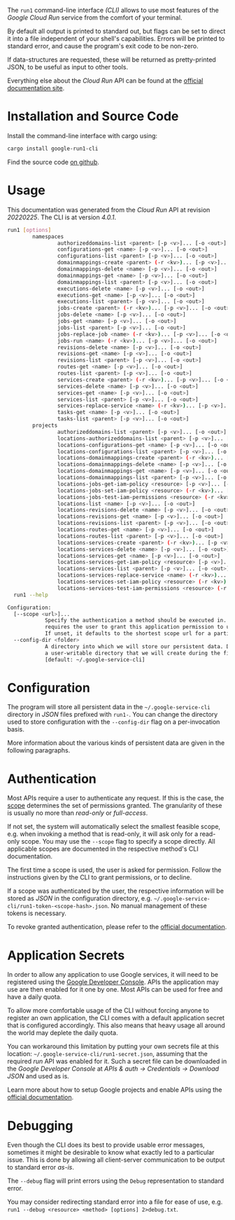 <!---
DO NOT EDIT !
This file was generated automatically from 'src/generator/templates/cli/README.md.mako'
DO NOT EDIT !
-->
The `run1` command-line interface *(CLI)* allows to use most features of the *Google Cloud Run* service from the comfort of your terminal.

By default all output is printed to standard out, but flags can be set to direct it into a file independent of your shell's
capabilities. Errors will be printed to standard error, and cause the program's exit code to be non-zero.

If data-structures are requested, these will be returned as pretty-printed JSON, to be useful as input to other tools.

Everything else about the *Cloud Run* API can be found at the
[official documentation site](https://cloud.google.com/run/).

# Installation and Source Code

Install the command-line interface with cargo using:

```bash
cargo install google-run1-cli
```

Find the source code [on github](https://github.com/Byron/google-apis-rs/tree/main/gen/run1-cli).

# Usage

This documentation was generated from the *Cloud Run* API at revision *20220225*. The CLI is at version *4.0.1*.

```bash
run1 [options]
        namespaces
                authorizeddomains-list <parent> [-p <v>]... [-o <out>]
                configurations-get <name> [-p <v>]... [-o <out>]
                configurations-list <parent> [-p <v>]... [-o <out>]
                domainmappings-create <parent> (-r <kv>)... [-p <v>]... [-o <out>]
                domainmappings-delete <name> [-p <v>]... [-o <out>]
                domainmappings-get <name> [-p <v>]... [-o <out>]
                domainmappings-list <parent> [-p <v>]... [-o <out>]
                executions-delete <name> [-p <v>]... [-o <out>]
                executions-get <name> [-p <v>]... [-o <out>]
                executions-list <parent> [-p <v>]... [-o <out>]
                jobs-create <parent> (-r <kv>)... [-p <v>]... [-o <out>]
                jobs-delete <name> [-p <v>]... [-o <out>]
                jobs-get <name> [-p <v>]... [-o <out>]
                jobs-list <parent> [-p <v>]... [-o <out>]
                jobs-replace-job <name> (-r <kv>)... [-p <v>]... [-o <out>]
                jobs-run <name> (-r <kv>)... [-p <v>]... [-o <out>]
                revisions-delete <name> [-p <v>]... [-o <out>]
                revisions-get <name> [-p <v>]... [-o <out>]
                revisions-list <parent> [-p <v>]... [-o <out>]
                routes-get <name> [-p <v>]... [-o <out>]
                routes-list <parent> [-p <v>]... [-o <out>]
                services-create <parent> (-r <kv>)... [-p <v>]... [-o <out>]
                services-delete <name> [-p <v>]... [-o <out>]
                services-get <name> [-p <v>]... [-o <out>]
                services-list <parent> [-p <v>]... [-o <out>]
                services-replace-service <name> (-r <kv>)... [-p <v>]... [-o <out>]
                tasks-get <name> [-p <v>]... [-o <out>]
                tasks-list <parent> [-p <v>]... [-o <out>]
        projects
                authorizeddomains-list <parent> [-p <v>]... [-o <out>]
                locations-authorizeddomains-list <parent> [-p <v>]... [-o <out>]
                locations-configurations-get <name> [-p <v>]... [-o <out>]
                locations-configurations-list <parent> [-p <v>]... [-o <out>]
                locations-domainmappings-create <parent> (-r <kv>)... [-p <v>]... [-o <out>]
                locations-domainmappings-delete <name> [-p <v>]... [-o <out>]
                locations-domainmappings-get <name> [-p <v>]... [-o <out>]
                locations-domainmappings-list <parent> [-p <v>]... [-o <out>]
                locations-jobs-get-iam-policy <resource> [-p <v>]... [-o <out>]
                locations-jobs-set-iam-policy <resource> (-r <kv>)... [-p <v>]... [-o <out>]
                locations-jobs-test-iam-permissions <resource> (-r <kv>)... [-p <v>]... [-o <out>]
                locations-list <name> [-p <v>]... [-o <out>]
                locations-revisions-delete <name> [-p <v>]... [-o <out>]
                locations-revisions-get <name> [-p <v>]... [-o <out>]
                locations-revisions-list <parent> [-p <v>]... [-o <out>]
                locations-routes-get <name> [-p <v>]... [-o <out>]
                locations-routes-list <parent> [-p <v>]... [-o <out>]
                locations-services-create <parent> (-r <kv>)... [-p <v>]... [-o <out>]
                locations-services-delete <name> [-p <v>]... [-o <out>]
                locations-services-get <name> [-p <v>]... [-o <out>]
                locations-services-get-iam-policy <resource> [-p <v>]... [-o <out>]
                locations-services-list <parent> [-p <v>]... [-o <out>]
                locations-services-replace-service <name> (-r <kv>)... [-p <v>]... [-o <out>]
                locations-services-set-iam-policy <resource> (-r <kv>)... [-p <v>]... [-o <out>]
                locations-services-test-iam-permissions <resource> (-r <kv>)... [-p <v>]... [-o <out>]
  run1 --help

Configuration:
  [--scope <url>]...
            Specify the authentication a method should be executed in. Each scope
            requires the user to grant this application permission to use it.
            If unset, it defaults to the shortest scope url for a particular method.
  --config-dir <folder>
            A directory into which we will store our persistent data. Defaults to
            a user-writable directory that we will create during the first invocation.
            [default: ~/.google-service-cli]

```

# Configuration

The program will store all persistent data in the `~/.google-service-cli` directory in *JSON* files prefixed with `run1-`.  You can change the directory used to store configuration with the `--config-dir` flag on a per-invocation basis.

More information about the various kinds of persistent data are given in the following paragraphs.

# Authentication

Most APIs require a user to authenticate any request. If this is the case, the [scope][scopes] determines the 
set of permissions granted. The granularity of these is usually no more than *read-only* or *full-access*.

If not set, the system will automatically select the smallest feasible scope, e.g. when invoking a
method that is read-only, it will ask only for a read-only scope. 
You may use the `--scope` flag to specify a scope directly. 
All applicable scopes are documented in the respective method's CLI documentation.

The first time a scope is used, the user is asked for permission. Follow the instructions given 
by the CLI to grant permissions, or to decline.

If a scope was authenticated by the user, the respective information will be stored as *JSON* in the configuration
directory, e.g. `~/.google-service-cli/run1-token-<scope-hash>.json`. No manual management of these tokens
is necessary.

To revoke granted authentication, please refer to the [official documentation][revoke-access].

# Application Secrets

In order to allow any application to use Google services, it will need to be registered using the 
[Google Developer Console][google-dev-console]. APIs the application may use are then enabled for it
one by one. Most APIs can be used for free and have a daily quota.

To allow more comfortable usage of the CLI without forcing anyone to register an own application, the CLI
comes with a default application secret that is configured accordingly. This also means that heavy usage
all around the world may deplete the daily quota.

You can workaround this limitation by putting your own secrets file at this location: 
`~/.google-service-cli/run1-secret.json`, assuming that the required *run* API 
was enabled for it. Such a secret file can be downloaded in the *Google Developer Console* at 
*APIs & auth -> Credentials -> Download JSON* and used as is.

Learn more about how to setup Google projects and enable APIs using the [official documentation][google-project-new].


# Debugging

Even though the CLI does its best to provide usable error messages, sometimes it might be desirable to know
what exactly led to a particular issue. This is done by allowing all client-server communication to be 
output to standard error *as-is*.

The `--debug` flag will print errors using the `Debug` representation to standard error.

You may consider redirecting standard error into a file for ease of use, e.g. `run1 --debug <resource> <method> [options] 2>debug.txt`.


[scopes]: https://developers.google.com/+/api/oauth#scopes
[revoke-access]: http://webapps.stackexchange.com/a/30849
[google-dev-console]: https://console.developers.google.com/
[google-project-new]: https://developers.google.com/console/help/new/

